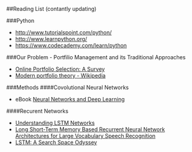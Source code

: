 ##Reading List (contantly updating)

###Python
* http://www.tutorialspoint.com/python/
* http://www.learnpython.org/
* https://www.codecademy.com/learn/python

###Our Problem - Portfilio Management and its Traditional Approaches
* [Online Portfolio Selection: A Survey](http://arxiv.org/abs/1212.2129)
* [Modern portfolio theory - Wikipedia](https://en.wikipedia.org/wiki/Modern_portfolio_theory)

###Methods
####Covolutional Neural Networks
* eBook [Neural Networks and Deep Learning](http://neuralnetworksanddeeplearning.com/)

####Recurent Networks
* [Understanding LSTM Networks](http://colah.github.io/posts/2015-08-Understanding-LSTMs/)
* [Long Short-Term Memory Based Recurrent Neural Network Architectures for Large Vocabulary Speech Recognition](http://arxiv.org/abs/1402.1128)
* [LSTM: A Search Space Odyssey](http://arxiv.org/abs/1503.04069)
